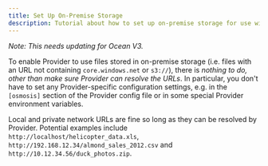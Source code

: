 ```yaml
---
title: Set Up On-Premise Storage
description: Tutorial about how to set up on-premise storage for use with Ocean.
---
```

*Note: This needs updating for Ocean V3.*

To enable Provider to use files stored in on-premise storage (i.e. files with an URL not containing `core.windows.net` or `s3://`), there is _nothing to do, other than make sure Provider can resolve the URLs_. In particular, you don't have to set any Provider-specific configuration settings, e.g. in the `[osmosis]` section of the Provider config file or in some special Provider environment variables.

Local and private network URLs are fine so long as they can be resolved by Provider. Potential examples include `http://localhost/helicopter_data.xls`, `http://192.168.12.34/almond_sales_2012.csv` and `http://10.12.34.56/duck_photos.zip`.
